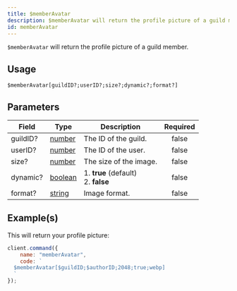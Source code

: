 ```yaml
---
title: $memberAvatar
description: $memberAvatar will return the profile picture of a guild member.
id: memberAvatar
---
```


`$memberAvatar` will return the profile picture of a guild member.

## Usage

```aoi
$memberAvatar[guildID?;userID?;size?;dynamic?;format?]
```

## Parameters

| Field    | Type                                                                                                | Description                               | Required |
| -------- | --------------------------------------------------------------------------------------------------- | ----------------------------------------- | :------: |
| guildID? | [number](https://developer.mozilla.org/en-US/docs/Web/JavaScript/Reference/Global_Objects/Number)   | The ID of the guild.                      |  false   |
| userID?  | [number](https://developer.mozilla.org/en-US/docs/Web/JavaScript/Reference/Global_Objects/Number)   | The ID of the user.                       |  false   |
| size?    | [number](https://developer.mozilla.org/en-US/docs/Web/JavaScript/Reference/Global_Objects/Number)   | The size of the image.                    |  false   |
| dynamic? | [boolean](https://developer.mozilla.org/en-US/docs/Web/JavaScript/Reference/Global_Objects/Boolean) | 1. **true** (default) <br /> 2. **false** |  false   |
| format?  | [string](https://developer.mozilla.org/en-US/docs/Web/JavaScript/Reference/Global_Objects/String)   | Image format.                             |  false   |

## Example(s)

This will return your profile picture:

```javascript
client.command({
    name: "memberAvatar",
    code: `
  $memberAvatar[$guildID;$authorID;2048;true;webp]
  `
});
```
